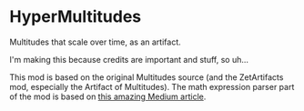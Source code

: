 # HyperMultitudes

Multitudes that scale over time, as an artifact.

I'm making this because credits are important and stuff, so uh...

This mod is based on the original Multitudes source (and the ZetArtifacts mod, especially the Artifact of Multitudes).
The math expression parser part of the mod is based on [this amazing Medium article](https://medium.com/@toptensoftware/writing-a-simple-math-expression-engine-in-c-d414de18d4ce).
